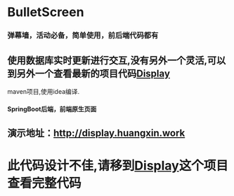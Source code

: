 # BulletScreen
### 弹幕墙，活动必备，简单使用，前后端代码都有

## 使用数据库实时更新进行交互,没有另外一个灵活,可以到另外一个查看最新的项目代码[Display](https://github.com/Xin-Felix/Display)

maven项目,使用idea编译.

#### SpringBoot后端，前端原生页面

## 演示地址：http://display.huangxin.work


# 此代码设计不佳,请移到[Display](https://github.com/Xin-Felix/Display)这个项目查看完整代码
